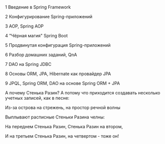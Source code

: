 1 Введение в Spring Framework

2 Конфигурирование Spring-приложений

3 AOP, Spring AOP

4 "Чёрная магия" Spring Boot

5 Продвинутая конфигурация Spring-приложений

6 Разбор домашних заданий, QnA

7 DAO на Spring JDBC

8 Основы ORM, JPA, Hibernate как провайдер JPA

9 JPQL, Spring ORM, DAO на основе Spring ORM + JPA




А почему Стенька Разин? А потому что приходится создавать несколько учетных записей, как в песне:

Из-за острова на стрежень, на простор речной волны

Выплывают расписные Стеньки Разина челны:

На переднем Стенька Разин, Стенька Разин на втором,

И на третьем Стенька Разин, на четвертом - тоже он!

